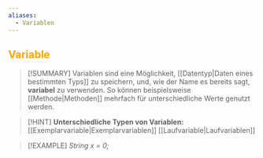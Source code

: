 ```yaml
---
aliases:
  - Variablen
---
```

## <font color = "orange">Variable</font>

>[!SUMMARY]
>Variablen sind eine Möglichkeit, [[Datentyp|Daten eines bestimmten Typs]] zu speichern, und, wie der Name es bereits sagt, **variabel** zu verwenden. So können beispielsweise [[Methode|Methoden]] mehrfach für unterschiedliche Werte genutzt werden.

>[!HINT]
>**Unterschiedliche Typen von Variablen:**
>[[Exemplarvariable|Exemplarvariablen]]
>[[Laufvariable|Laufvariablen]]

>[!EXAMPLE]
>*String x = 0;*
>